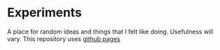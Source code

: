 # Experiments

A place for random ideas and things that I felt like doing. Usefulness will vary. This repository uses <a href="https://completelyunbelievable.github.io/Experiments">github pages</a>
